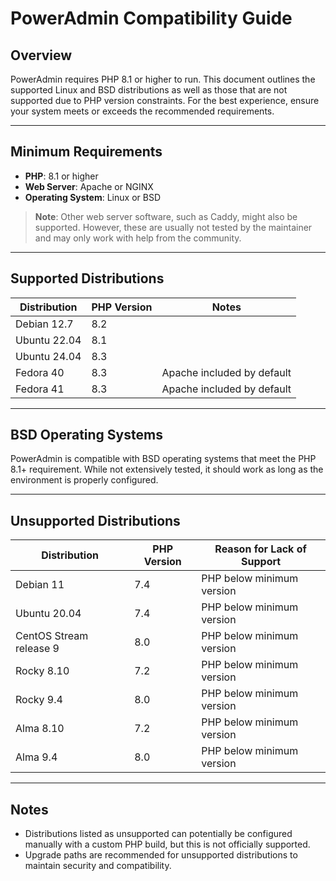 # PowerAdmin Compatibility Guide

## Overview
PowerAdmin requires PHP 8.1 or higher to run. This document outlines the supported Linux and BSD distributions as well as those that are not supported due to PHP version constraints. For the best experience, ensure your system meets or exceeds the recommended requirements.

---

## Minimum Requirements
- **PHP**: 8.1 or higher
- **Web Server**: Apache or NGINX
- **Operating System**: Linux or BSD

> **Note**: Other web server software, such as Caddy, might also be supported. However, these are usually not tested by the maintainer and may only work with help from the community.
---

## Supported Distributions

| Distribution | PHP Version | Notes                      |
|--------------|-------------|----------------------------|
| Debian 12.7  | 8.2         |                            |
| Ubuntu 22.04 | 8.1         |                            |
| Ubuntu 24.04 | 8.3         |                            |
| Fedora 40    | 8.3         | Apache included by default |
| Fedora 41    | 8.3         | Apache included by default |

---

## BSD Operating Systems
PowerAdmin is compatible with BSD operating systems that meet the PHP 8.1+ requirement. While not extensively tested, it should work as long as the environment is properly configured.

---

## Unsupported Distributions

| Distribution            | PHP Version | Reason for Lack of Support |
|-------------------------|-------------|----------------------------|
| Debian 11               | 7.4         | PHP below minimum version  |
| Ubuntu 20.04            | 7.4         | PHP below minimum version  |
| CentOS Stream release 9 | 8.0         | PHP below minimum version  |
| Rocky 8.10              | 7.2         | PHP below minimum version  |
| Rocky 9.4               | 8.0         | PHP below minimum version  |
| Alma 8.10               | 7.2         | PHP below minimum version  |
| Alma 9.4                | 8.0         | PHP below minimum version  |

---

## Notes
- Distributions listed as unsupported can potentially be configured manually with a custom PHP build, but this is not officially supported.
- Upgrade paths are recommended for unsupported distributions to maintain security and compatibility.
